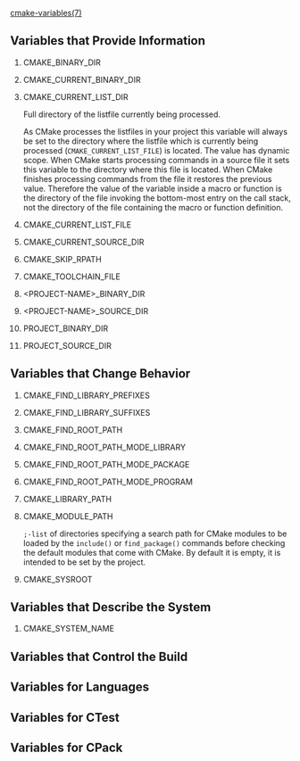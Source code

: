 [cmake-variables(7)](https://cmake.org/cmake/help/v3.10/manual/cmake-variables.7.html#manual:cmake-variables(7))

## Variables that Provide Information
1. CMAKE_BINARY_DIR
2. CMAKE_CURRENT_BINARY_DIR
3. CMAKE_CURRENT_LIST_DIR
    
    Full directory of the listfile currently being processed.

    As CMake processes the listfiles in your project this variable will always be set to the directory where the listfile which is currently being processed (`CMAKE_CURRENT_LIST_FILE`) is located. The value has dynamic scope. When CMake starts processing commands in a source file it sets this variable to the directory where this file is located. When CMake finishes processing commands from the file it restores the previous value. Therefore the value of the variable inside a macro or function is the directory of the file invoking the bottom-most entry on the call stack, not the directory of the file containing the macro or function definition.
4. CMAKE_CURRENT_LIST_FILE
5. CMAKE_CURRENT_SOURCE_DIR
6. CMAKE_SKIP_RPATH
7. CMAKE_TOOLCHAIN_FILE
8. \<PROJECT-NAME\>_BINARY_DIR
9. \<PROJECT-NAME\>_SOURCE_DIR
10. PROJECT_BINARY_DIR
11. PROJECT_SOURCE_DIR

## Variables that Change Behavior
1. CMAKE_FIND_LIBRARY_PREFIXES
2. CMAKE_FIND_LIBRARY_SUFFIXES
3. CMAKE_FIND_ROOT_PATH
4. CMAKE_FIND_ROOT_PATH_MODE_LIBRARY
5. CMAKE_FIND_ROOT_PATH_MODE_PACKAGE
6. CMAKE_FIND_ROOT_PATH_MODE_PROGRAM
7. CMAKE_LIBRARY_PATH
8. CMAKE_MODULE_PATH
    
    `;-list` of directories specifying a search path for CMake modules to be loaded by the `include()` or `find_package()` commands before checking the default modules that come with CMake. By default it is empty, it is intended to be set by the project.
9. CMAKE_SYSROOT

## Variables that Describe the System
1. CMAKE_SYSTEM_NAME

## Variables that Control the Build
## Variables for Languages
## Variables for CTest
## Variables for CPack
